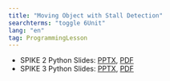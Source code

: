 ```yaml
---
title: "Moving Object with Stall Detection"
searchterms: "toggle 6Unit"
lang: "en"
tag: ProgrammingLesson
---
```

 <ul>

 <li class="ng-binding">SPIKE 2 Python Slides:
 <a href="PyProgrammingLessons/MovingObjectsStall.pptx">PPTX</a>,
 <a href="PyProgrammingLessons/MovingObjectsStall.pdf">PDF</a>
 </li>
 <li class="ng-binding">SPIKE 3 Python Slides:
 <a href="PyProgrammingLessons/SP3MovingObjectsStallPython.pptx">PPTX</a>,
 <a href="PyProgrammingLessons/SP3MovingObjectsStallPython.pdf">PDF</a>
 </li>
 </ul>
